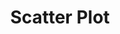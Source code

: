 ---
types: "word"

title: "Scatter Plot"

categories: ['']

tags: ['Scatter', 'Plot']

arabic: 'مخطط التشتت'

arexps: []

enwords: ['Scatter Plot']

enexps: []

arlexicons: 'خ'

enlexicons: 'S'

authors: ['Ruqayya Roshdy']

translators: ['']

citations: 'تطبيقات الذكاء الاصطناعي في خدمة اللغة العربية'

sources: 'مركز الملك عبدالله بن عبدالعزيز الدولي لخدمة اللغة العربية'

word: "true"

slug: ""
---